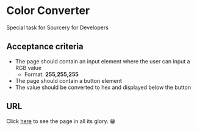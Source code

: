 # Color Converter

Special task for Sourcery for Developers

## Acceptance criteria

- The page should contain an input element where the user can input a RGB value
  - Format:  **255,255,255**
- The page should contain a button element
- The value should be converted to hex and displayed below the button

## URL

Click <a href="">here</a> to see the page in all its glory. :grin: